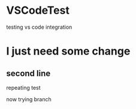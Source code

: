# VSCodeTest
testing vs code integration
# I just need some change
## second line
repeating test

now trying branch